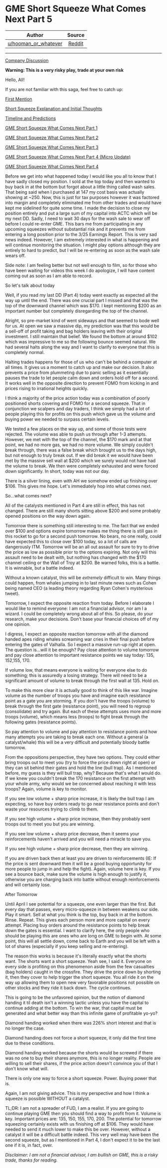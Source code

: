 GME Short Squeeze What Comes Next Part 5
========================================

| Author       | Source       | 
| :-------------: |:-------------:|
|  [u/hooman_or_whatever](https://www.reddit.com/user/hooman_or_whatever/) | [Reddit](https://www.reddit.com/r/stocks/comments/lsq77k/gme_short_squeeze_what_comes_next_part_5/) | 

---

[Company Discussion](https://www.reddit.com/r/stocks/search?q=flair_name%3A%22Company%20Discussion%22&restrict_sr=1)

**Warning: This is a very risky play, trade at your own risk**

Hello, All!

If you are not familiar with this saga, feel free to catch up:

[First Mention](<https://www.reddit.com/r/stocks/comments/k3p4bc/when_will_the_gme_squeeze_happen_answers_here/>)

[Short Squeeze Explanation and Initial Thoughts](<https://www.reddit.com/r/stocks/comments/k688qv/for_those_who_dont_understand_the_inevitable/>)

[Timeline and Predictions](<https://www.reddit.com/r/stocks/comments/kaa2qh/gme_either_squeezes_or_gets_delisted_who_will_win/>)

[GME Short Squeeze What Comes Next Part 1](<https://www.reddit.com/r/stocks/comments/laln2m/gme_short_squeeze_what_comes_next/>)

[GME Short Squeeze What Comes Next Part 2](<https://www.reddit.com/r/stocks/comments/lbuhp0/gme_short_squeeze_what_comes_next_part_2/>)

[GME Short Squeeze What Comes Next Part 3](<https://www.reddit.com/r/stocks/comments/lgkm5t/gme_short_squeeze_what_comes_next_part_3/>)

[GME Short Squeeze What Comes Next Part 4 (Micro Update)](<https://www.reddit.com/user/hooman_or_whatever/comments/lm92zw/gme_short_squeeze_what_comes_next_part_4_micro/>)

[GME Short Squeeze What Comes Next Part 4](https://www.reddit.com/r/stocks/comments/lrxbvv/gme_short_squeeze_what_comes_next_part_4/)

Before we get into what happened today I would like you all to know that I have sadly closed my position. I sold at the top today and then wanted to buy back in at the bottom but forgot about a little thing called wash sales. That being said when I purchased at 147 my cost basis was actually showing at ~250. Now, this is just for tax purposes however it was factored into margin and completely eliminated me from other trades and would have kept me sidelined for quite some time. I made the decision to close my position entirely and put a large sum of my capital into ACTC which will be my next DD. Sadly, I need to wait 30 days for the wash sale to wear off before I could re-enter GME. This bars me from participating in any upcoming squeezes without substantial risk and it prevents me from entering a long position prior to the 3/25 Earnings Report. This is very sad news indeed. However, I am extremely interested in what is happening and will continue monitoring the situation. I might play options although they are entirely to hard to predict, but I will be re-entering as soon as the wash sale wears off.

Side note: I am feeling better but not well enough to film, so for those who have been waiting for videos this week I do apologize, I will have content coming out as soon as I am able to record.

So let's talk about today

Well, if you read my last DD (Part 4) today went exactly as expected all the way up until the end. There was one crucial part I missed and that was the top of the downward channel which was $170. I kept mentioning $200 as an important number but completely disregarding the top of the channel.

Alright, so pre-market kind of went sideways and that seemed to bode well for us. At open we saw a massive dip, my prediction was that this would be a sell-off of profit taking and bag holders leaving with their original investment. I still maintain that belief. We found the bottom at around $102 which was impressive to me so the following bounce seemed natural. We had several halts along the way and I want to clarify to everyone that this is completely normal.

Halting trades happens for those of us who can't be behind a computer at all times. It gives us a moment to catch up and make our decision. It also prevents a price from plummeting due to panic selling as it essentially pauses the trade to let people calm down and orders hold off for a second. It works well in the opposite direction to prevent FOMO from kicking in and prices rising to irrational heights quickly.

I think a majority of the price action today was a combination of poorly positioned shorts covering and FOMO for a second squeeze. That in conjunction we scalpers and day traders, I think we simply had a lot of people playing this for profits on this push which gave us the volume and buying power we needed to surpass certain levels.

We tested a few places on the way up, and some of those tests were rejected. The volume was able to push us through after 1-3 attempts. However, we met with the top of the channel, the $170 mark and at that point, we had no more gas, we had no more volume. We simply couldn't break through, there was a false break which brought us to the days high, but not enough to truly break out. If we did break it we would have been met by the massive sell wall at $200 which we surely would not have had the volume to break. We then were completely exhausted and were forced down significantly. In short, today was not our day.

There is a silver lining, even with AH we somehow ended up finishing over $106. This gives me hope. Let's immediately hop into what comes next.

So...what comes next?

All of the catalysts mentioned in Part 4 are still in effect, this has not changed. There are still many shorts sitting above $200 and some probably opened positions on the way down again.

Tomorrow there is something still interesting to me. The fact that we ended over $100 and options expire tomorrow makes me thing there is still gas in this rocket to go for a second push tomorrow. No bears, no one really, could have expected this to close over $100 today, so a lot of calls are dangerously ITM. Tomorrow will be an all out assault for sure to try to drive the price as low as possible prior to the options expiring. Not only will this assault need to be dealt with, but nothing has changed with the $170 channel ceiling or the Wall of Troy at $200. Be warned folks, this is a battle. It is winnable, but a battle indeed.

Without a known catalyst, this will be *extremely* difficult to win. Many things could happen, from whales jumping in to last minute news such as Cohen being named CEO (a leading theory regarding Ryan Cohen's mysterious tweet).

Tomorrow, I expect the opposite reaction from today. Before I elaborate I would like to remind everyone: I am not a financial advisor, nor am I a wizard. I could be completely wrong about all of this. So please, do your research, make your decisions. Don't base your financial choices off of my one opinion.

I digress, I expect an opposite reaction tomorrow with all the diamond handed apes riding whales screaming war cries in their final push before entering the gates of Valhalla. So I expect a massive run-up right at open. The question is...will it be enough? Pay close attention to volume tomorrow and pay close attention to important resistance points we say today: 135, 152,155, 170.

If volume low, that means everyone is waiting for everyone else to do something; this is assuredly a losing strategy. There will need to be a significant amount of volume to break through the first wall at 135. Hold on.

To make this more clear it is actually good to think of this like war. Imagine volume as the number of troops you have and imagine each resistance point as a gate you are storming. If you don't have the troops (volume) to break through the first gate (resistance point), you will need to regroup (consolidate) and try again. But each of these attempts uses more and more troops (volume), which means less (troops) to fight break through the following gates (resistance points).

So pay attention to volume and pay attention to resistance points and how many attempts you are taking to break each one. Without a general (a catalyst/whale) this will be a very difficult and potentially bloody battle tomorrow.

From the oppositions perspective, they have two options. They could either bring troops out to meet you (try to force the price down right at open) or they can sit behind their gates and hold the line (bull trap). As I mentioned before, my guess is they will bull trap, why? Because that's what I would do. If we knew you couldn't break the 170 resistance on the first attempt with your whole army, why would we be concerned about reaching it with less troops? Again, volume is key to monitor.

If you see low volume + sharp price increase, it is likely the bull trap I am expecting, so have buy orders ready to go near resistance points and don't waste your resources trying to climb to them.

If you see high volume + sharp price increase, then they probably sent troops out to meet you but you are winning.

If you see low volume + sharp price decrease, then it seems your reinforcements haven't arrived and you will need a miracle to save you.

If you see high volume + sharp price decrease, then they are winning.

If you are driven back then at least you are driven to reinforcements (IE: If the price is sent downward then it will be a good buying opportunity for more people to jump in and help the fight). Again, volume here is key. If you see a bounce back, make sure the volume is high enough to justify it, otherwise you are charging back into battle without enough reinforcements and will certainly lose.

After Tomorrow

Until April I see potential for a squeeze, one even larger than the first. But every day that passes, every micro-squeeze in between weakens our side. Play it smart. Sell at what you think is the top, buy back in at the bottom. Rinse. Repeat. This gives each person more and more capital on every attempt. Placing buy orders around the resistance points to help break down the gates is essential. I want to clarify here, the only people who should be playing this are ones who are long on GME to begin with. At some point, this will all settle down, come back to Earth and you will be left with a lot of shares (especially if you keep selling and re-entering).

The reason this works is because it's literally exactly what the shorts want. The shorts want a short squeeze. Yeah see, I said it. Everyone on every side is profiting on this phenomenon aside from the few casualties (bag holders) caught in the crossfire. They drive the price down by shorting it, then they cover to help trigger the short squeeze. You all ride it on the way up allowing them to open new very favorable positions not possible on other stocks and they ride it back down. The cycle continues.

This is going to be the unfavored opinion, but the notion of diamond handing it til death isn't a winning tactic unless you have the capital to continue adding at the bottom. To win the war, that capital must be generated and what better way than this infinite game of profitable yo-yo?

Diamond handing worked when there was 226% short interest and that is no longer the case.

Diamond handing does not force a short squeeze, it only did the first time due to these conditions.

Diamond handing worked because the shorts would be screwed if there was no one to buy their shares anymore, this is no longer reality. People are willing to sell their shares, if the price action doesn't convince you of that I don't know what will.

There is only one way to force a short squeeze. Power. Buying power that is.

Again, I am not giving advice. This is my perspective and how I think a squeeze is possible WITHOUT a catalyst.

TL;DR: I am not a spreader of FUD, I am a realist. If you are going to continue playing GME then you should find a way to profit from it. Volume is key. Important prices are: 135, 150, 155, 170, 200. The potential for tomorrow squeezing certainly exists with us finishing off at $106. They would have needed to send it much lower to make this be over. However, without a catalyst it will be a difficult battle indeed. This very well may have been the second squeeze, but as I mentioned in Part 4, I don't expect it to be the last one if it is, in fact, over.

*Disclaimer: I am not a financial advisor, I am bullish on GME, this is a risky trade, thanks for reading.*
